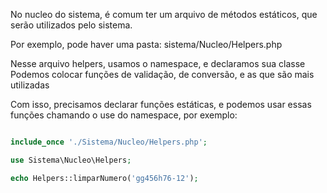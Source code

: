 No nucleo do sistema, é comum ter um arquivo de métodos estáticos, que serão utilizados pelo sistema.

Por exemplo, pode haver uma pasta:
sistema/Nucleo/Helpers.php

Nesse arquivo helpers, usamos o namespace, e declaramos sua classe
Podemos colocar funções de validação, de conversão, e as que são mais utilizadas


 Com isso, precisamos declarar funções estáticas, e podemos usar essas funções chamando o use do namespace, por exemplo:

```php

include_once './Sistema/Nucleo/Helpers.php';

use Sistema\Nucleo\Helpers; 

echo Helpers::limparNumero('gg456h76-12');
```

